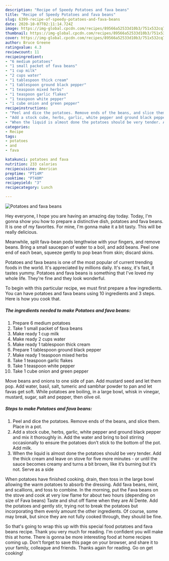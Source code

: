 ```yaml
---
description: "Recipe of Speedy Potatoes and fava beans"
title: "Recipe of Speedy Potatoes and fava beans"
slug: 6399-recipe-of-speedy-potatoes-and-fava-beans
date: 2020-10-07T02:11:14.724Z
image: https://img-global.cpcdn.com/recipes/89566a52533d10b3/751x532cq70/potatoes-and-fava-beans-recipe-main-photo.jpg
thumbnail: https://img-global.cpcdn.com/recipes/89566a52533d10b3/751x532cq70/potatoes-and-fava-beans-recipe-main-photo.jpg
cover: https://img-global.cpcdn.com/recipes/89566a52533d10b3/751x532cq70/potatoes-and-fava-beans-recipe-main-photo.jpg
author: Bruce Greene
ratingvalue: 4.3
reviewcount: 11
recipeingredient:
- "6 medium potatoes"
- "1 small packet of fava beans"
- "1 cup milk"
- "2 cups water"
- "1 tablespoon thick cream"
- "1 tablespoon ground black pepper"
- "1 teaspoon mixed herbs"
- "1 teaspoon garlic flakes"
- "1 teaspoon white pepper"
- "1 cube onion and green pepper"
recipeinstructions:
- "Peel and dice the potatoes. Remove ends of the beans, and slice them. Place in a pot."
- "Add a stock cube, herbs, garlic, white pepper and ground black pepper and mix it thoroughly in. Add the water and bring to boil stirring occasionally to ensure the potatoes don’t stick to the bottom of the pot. Add milk."
- "When the liquid is almost done the potatoes should be very tender. Add the thick cream and leave on stove for five more minutes - or until the sauce becomes creamy and turns a bit brown, like it’s burning but it’s not. Serve as a side"
categories:
- Recipe
tags:
- potatoes
- and
- fava

katakunci: potatoes and fava 
nutrition: 233 calories
recipecuisine: American
preptime: "PT14M"
cooktime: "PT40M"
recipeyield: "3"
recipecategory: Lunch

---
```



![Potatoes and fava beans](https://img-global.cpcdn.com/recipes/89566a52533d10b3/751x532cq70/potatoes-and-fava-beans-recipe-main-photo.jpg)

Hey everyone, I hope you are having an amazing day today. Today, I'm gonna show you how to prepare a distinctive dish, potatoes and fava beans. It is one of my favorites. For mine, I'm gonna make it a bit tasty. This will be really delicious.

Meanwhile, split fava-bean pods lengthwise with your fingers, and remove beans. Bring a small saucepan of water to a boil, and add beans. Peel one end of each bean, squeeze gently to pop bean from skin; discard skins.

Potatoes and fava beans is one of the most popular of current trending foods in the world. It's appreciated by millions daily. It's easy, it's fast, it tastes yummy. Potatoes and fava beans is something that I've loved my whole life. They're fine and they look wonderful.


To begin with this particular recipe, we must first prepare a few ingredients. You can have potatoes and fava beans using 10 ingredients and 3 steps. Here is how you cook that.

<!--inarticleads1-->

##### The ingredients needed to make Potatoes and fava beans:

1. Prepare 6 medium potatoes
1. Take 1 small packet of fava beans
1. Make ready 1 cup milk
1. Make ready 2 cups water
1. Make ready 1 tablespoon thick cream
1. Prepare 1 tablespoon ground black pepper
1. Make ready 1 teaspoon mixed herbs
1. Take 1 teaspoon garlic flakes
1. Take 1 teaspoon white pepper
1. Take 1 cube onion and green pepper


Move beans and onions to one side of pan. Add mustard seed and let them pop. Add water, basil, salt, tumeric and sambhar powder to pan and let favas get soft. While potatoes are boiling, in a large bowl, whisk in vinegar, mustard, sugar, salt and pepper, then olive oil. 

<!--inarticleads2-->

##### Steps to make Potatoes and fava beans:

1. Peel and dice the potatoes. Remove ends of the beans, and slice them. Place in a pot.
1. Add a stock cube, herbs, garlic, white pepper and ground black pepper and mix it thoroughly in. Add the water and bring to boil stirring occasionally to ensure the potatoes don’t stick to the bottom of the pot. Add milk.
1. When the liquid is almost done the potatoes should be very tender. Add the thick cream and leave on stove for five more minutes - or until the sauce becomes creamy and turns a bit brown, like it’s burning but it’s not. Serve as a side


When potatoes have finished cooking, drain, then toss in the large bowl allowing the warm potatoes to absorb the dressing. Add fava beans, mint, and scallions, and toss to combine. In the morning, put the Fava beans on the stove and cook at very low flame for about two hours (depending on size of Fava beans) Taste and shut off flame when they are Al Dente. Add the potatoes and gently stir, trying not to break the potatoes but incorporating them evenly amount the other ingredients. Of course, some may break, but since they are not fully cooked through, they should be fine. 

So that's going to wrap this up with this special food potatoes and fava beans recipe. Thank you very much for reading. I'm confident you will make this at home. There is gonna be more interesting food at home recipes coming up. Don't forget to save this page on your browser, and share it to your family, colleague and friends. Thanks again for reading. Go on get cooking!
